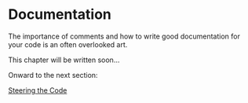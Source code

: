 # Documentation

The importance of comments and how to write good documentation for your code is an often overlooked art.

This chapter will be written soon…

Onward to the next section:

[Steering the Code](../Steering%20the%20Code%20e7d5b66254954bfabcfbde867bd3bf58.md)